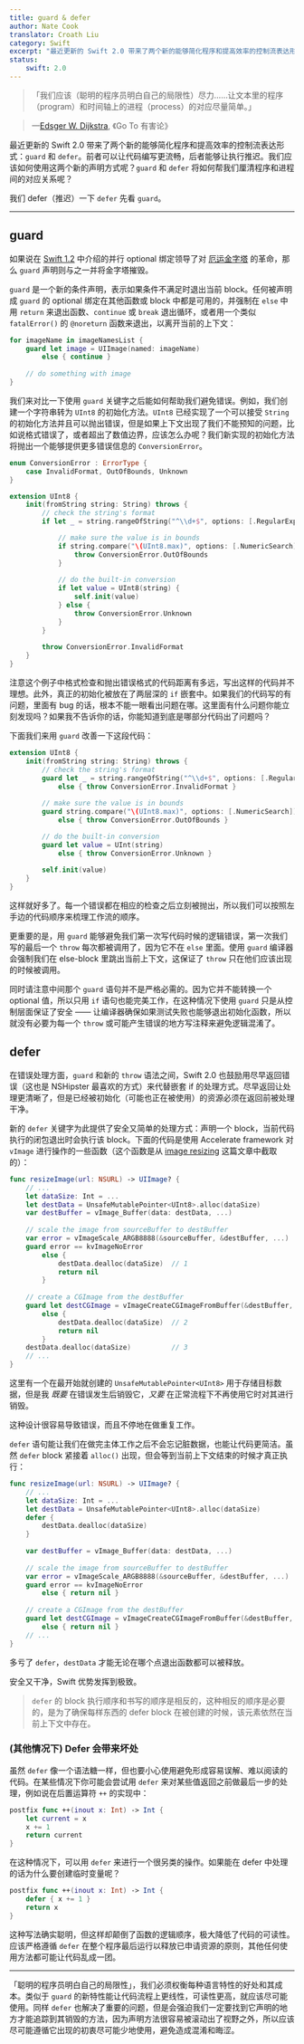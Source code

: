 ```yaml
---
title: guard & defer
author: Nate Cook
translator: Croath Liu
category: Swift
excerpt: "最近更新的 Swift 2.0 带来了两个新的能够简化程序和提高效率的控制流表达形式：`guard` 和 `defer`。前者可以让代码编写更流畅，后者能够让执行推迟。我们应该如何使用这两个新的声明方式呢？`guard` 和 `defer` 将如何帮我们厘清程序和进程间的对应关系呢？"
status:
    swift: 2.0
---
```


> 「我们应该（聪明的程序员明白自己的局限性）尽力……让文本里的程序（program）和时间轴上的进程（process）的对应尽量简单。」

> —[Edsger W. Dijkstra](https://en.wikipedia.org/wiki/Edsger_W._Dijkstra), 《Go To 有害论》

最近更新的 Swift 2.0 带来了两个新的能够简化程序和提高效率的控制流表达形式：`guard` 和 `defer`。前者可以让代码编写更流畅，后者能够让执行推迟。我们应该如何使用这两个新的声明方式呢？`guard` 和 `defer` 将如何帮我们厘清程序和进程间的对应关系呢？

我们 defer（推迟）一下 `defer` 先看 `guard`。

---

## guard

如果说在 [Swift 1.2](/swift-1.2/) 中介绍的并行 optional 绑定领导了对 [厄运金字塔](http://www.scottlogic.com/blog/2014/12/08/swift-optional-pyramids-of-doom.html) 的革命，那么 `guard` 声明则与之一并将金字塔摧毁。

`guard` 是一个新的条件声明，表示如果条件不满足时退出当前 block。任何被声明成 `guard` 的 optional 绑定在其他函数或 block 中都是可用的，并强制在 `else` 中用 `return` 来退出函数、`continue` 或 `break` 退出循环，或者用一个类似  `fatalError()` 的 `@noreturn` 函数来退出，以离开当前的上下文：

```swift
for imageName in imageNamesList {
    guard let image = UIImage(named: imageName) 
        else { continue }
    
    // do something with image
}
```

我们来对比一下使用 `guard` 关键字之后能如何帮助我们避免错误。例如，我们创建一个字符串转为 `UInt8` 的初始化方法。`UInt8` 已经实现了一个可以接受 `String` 的初始化方法并且可以抛出错误，但是如果上下文出现了我们不能预知的问题，比如说格式错误了，或者超出了数值边界，应该怎么办呢？我们新实现的初始化方法将抛出一个能够提供更多错误信息的 `ConversionError`。

```swift
enum ConversionError : ErrorType {
    case InvalidFormat, OutOfBounds, Unknown
}

extension UInt8 {
    init(fromString string: String) throws {
        // check the string's format
        if let _ = string.rangeOfString("^\\d+$", options: [.RegularExpressionSearch]) {

            // make sure the value is in bounds
            if string.compare("\(UInt8.max)", options: [.NumericSearch]) != NSComparisonResult.OrderedAscending {
                throw ConversionError.OutOfBounds
            }
            
            // do the built-in conversion
            if let value = UInt8(string) {
                self.init(value)
            } else {
                throw ConversionError.Unknown
            }
        }
        
        throw ConversionError.InvalidFormat
    }
}
```

注意这个例子中格式检查和抛出错误格式的代码距离有多远，写出这样的代码并不理想。此外，真正的初始化被放在了两层深的 `if` 嵌套中。如果我们的代码写的有问题，里面有 bug 的话，根本不能一眼看出问题在哪。这里面有什么问题你能立刻发现吗？如果我不告诉你的话，你能知道到底是哪部分代码出了问题吗？

下面我们来用 `guard` 改善一下这段代码：

```swift
extension UInt8 {
    init(fromString string: String) throws {
        // check the string's format
        guard let _ = string.rangeOfString("^\\d+$", options: [.RegularExpressionSearch]) 
            else { throw ConversionError.InvalidFormat }
        
        // make sure the value is in bounds
        guard string.compare("\(UInt8.max)", options: [.NumericSearch]) != NSComparisonResult.OrderedDescending 
            else { throw ConversionError.OutOfBounds }

        // do the built-in conversion
        guard let value = UInt(string) 
            else { throw ConversionError.Unknown }
        
        self.init(value)
    }
}
```

这样就好多了。每一个错误都在相应的检查之后立刻被抛出，所以我们可以按照左手边的代码顺序来梳理工作流的顺序。

更重要的是，用 `guard` 能够避免我们第一次写代码时候的逻辑错误，第一次我们写的最后一个 `throw` 每次都被调用了，因为它不在 `else` 里面。使用 `guard` 编译器会强制我们在 else-block 里跳出当前上下文，这保证了 `throw` 只在他们应该出现的时候被调用。

同时请注意中间那个 `guard` 语句并不是严格必需的。因为它并不能转换一个 optional 值，所以只用 `if` 语句也能完美工作，在这种情况下使用 `guard` 只是从控制层面保证了安全 —— 让编译器确保如果测试失败也能够退出初始化函数，所以就没有必要为每一个 `throw` 或可能产生错误的地方写注释来避免逻辑混淆了。

## defer

在错误处理方面，`guard` 和新的 `throw` 语法之间，Swift 2.0 也鼓励用尽早返回错误（这也是 NSHipster 最喜欢的方式）来代替嵌套 if 的处理方式。尽早返回让处理更清晰了，但是已经被初始化（可能也正在被使用）的资源必须在返回前被处理干净。

新的 `defer` 关键字为此提供了安全又简单的处理方式：声明一个 block，当前代码执行的闭包退出时会执行该 block。下面的代码是使用 Accelerate framework 对 `vImage` 进行操作的一些函数（这个函数是从 [image resizing](https://nshipster.com/image-resizing/) 这篇文章中截取的）：

```swift
func resizeImage(url: NSURL) -> UIImage? {
    // ...
    let dataSize: Int = ...
    let destData = UnsafeMutablePointer<UInt8>.alloc(dataSize)
    var destBuffer = vImage_Buffer(data: destData, ...)
    
    // scale the image from sourceBuffer to destBuffer
    var error = vImageScale_ARGB8888(&sourceBuffer, &destBuffer, ...)
    guard error == kvImageNoError
        else {
            destData.dealloc(dataSize)  // 1
            return nil
        }
    
    // create a CGImage from the destBuffer
    guard let destCGImage = vImageCreateCGImageFromBuffer(&destBuffer, &format, ...) 
        else {
            destData.dealloc(dataSize)  // 2
            return nil
        }
    destData.dealloc(dataSize)          // 3
    // ...
}
```

这里有一个在最开始就创建的 `UnsafeMutablePointer<UInt8>` 用于存储目标数据，但是我 *既要* 在错误发生后销毁它，*又要* 在正常流程下不再使用它时对其进行销毁。

这种设计很容易导致错误，而且不停地在做重复工作。

`defer` 语句能让我们在做完主体工作之后不会忘记脏数据，也能让代码更简洁。虽然 `defer` block 紧接着 `alloc()` 出现，但会等到当前上下文结束的时候才真正执行：

```swift
func resizeImage(url: NSURL) -> UIImage? {
    // ...
    let dataSize: Int = ...
    let destData = UnsafeMutablePointer<UInt8>.alloc(dataSize)
    defer {
        destData.dealloc(dataSize)
    }
    
    var destBuffer = vImage_Buffer(data: destData, ...)
    
    // scale the image from sourceBuffer to destBuffer
    var error = vImageScale_ARGB8888(&sourceBuffer, &destBuffer, ...)
    guard error == kvImageNoError 
        else { return nil }
    
    // create a CGImage from the destBuffer
    guard let destCGImage = vImageCreateCGImageFromBuffer(&destBuffer, &format, ...) 
        else { return nil }
    // ...
}
```

多亏了 `defer`，`destData` 才能无论在哪个点退出函数都可以被释放。

安全又干净，Swift 优势发挥到极致。

> `defer` 的 block 执行顺序和书写的顺序是相反的，这种相反的顺序是必要的，是为了确保每样东西的 defer block 在被创建的时候，该元素依然在当前上下文中存在。


### (其他情况下)  Defer 会带来坏处

虽然 `defer` 像一个语法糖一样，但也要小心使用避免形成容易误解、难以阅读的代码。在某些情况下你可能会尝试用 `defer` 来对某些值返回之前做最后一步的处理，例如说在后置运算符 `++` 的实现中：

```swift
postfix func ++(inout x: Int) -> Int {
    let current = x
    x += 1
    return current
}
```

在这种情况下，可以用 `defer` 来进行一个很另类的操作。如果能在 defer 中处理的话为什么要创建临时变量呢？ 

```swift
postfix func ++(inout x: Int) -> Int {
    defer { x += 1 }
    return x
}
```

这种写法确实聪明，但这样却颠倒了函数的逻辑顺序，极大降低了代码的可读性。应该严格遵循 `defer` 在整个程序最后运行以释放已申请资源的原则，其他任何使用方法都可能让代码乱成一团。

---

「聪明的程序员明白自己的局限性」，我们必须权衡每种语言特性的好处和其成本。类似于 `guard` 的新特性能让代码流程上更线性，可读性更高，就应该尽可能使用。同样 `defer` 也解决了重要的问题，但是会强迫我们一定要找到它声明的地方才能追踪到其销毁的方法，因为声明方法很容易被滚动出了视野之外，所以应该尽可能遵循它出现的初衷尽可能少地使用，避免造成混淆和晦涩。

